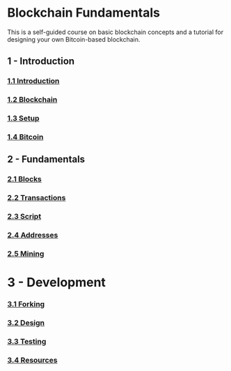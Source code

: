 # Blockchain Fundamentals
This is a self-guided course on basic blockchain concepts and a tutorial for designing your own Bitcoin-based blockchain.

## 1 - Introduction

### [1.1 Introduction](1-Introduction/1.1-Introduction.md)
### [1.2 Blockchain](1-Introduction/1.2-Blockchain.md)
### [1.3 Setup](1-Introduction/1.3-Setup.md)
### [1.4 Bitcoin](1-Introduction/1.4-Bitcoin.md)

## 2 - Fundamentals

### [2.1 Blocks](2-Fundamentals/2.1-Blocks.md)
### [2.2 Transactions](2-Fundamentals/2.2-Transactions.md)
### [2.3 Script](2-Fundamentals/2.3-Script.md)
### [2.4 Addresses](2-Fundamentals/2.3-Transactions.md)
### [2.5 Mining](2-Fundamentals/2.3-Mining.md)

# 3 - Development

### [3.1 Forking](3-Development/3.1-Forking.md)
### [3.2 Design](3-Development/3.2-Design.md)
### [3.3 Testing](3-Development/3.3-Testing.md)
### [3.4 Resources](3-Development/3.4-Resources.md)
